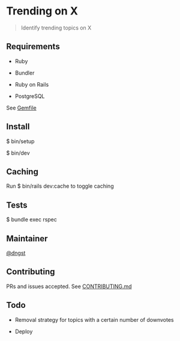 # Trending on X

> Identify trending topics on X

## Requirements

* Ruby

* Bundler

* Ruby on Rails

* PostgreSQL

See [Gemfile](./Gemfile)

## Install

$ bin/setup

$ bin/dev

## Caching

Run $ bin/rails dev:cache to toggle caching

## Tests

$ bundle exec rspec

## Maintainer

[@dngst](https://github.com/dngst)

## Contributing

PRs and issues accepted. See [CONTRIBUTING.md](./CONTRIBUTING.md)

## Todo

* Removal strategy for topics with a certain number of downvotes

* Deploy

